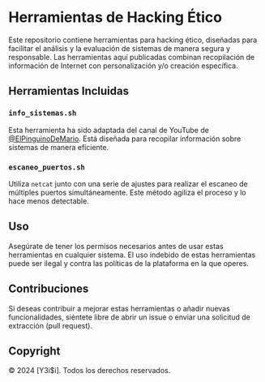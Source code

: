 # Herramientas de Hacking Ético

Este repositorio contiene herramientas para hacking ético, diseñadas para facilitar el análisis y la evaluación de sistemas de manera segura y responsable. Las herramientas aquí publicadas combinan recopilación de información de Internet con personalización y/o creación específica.

## Herramientas Incluidas

### `info_sistemas.sh`

Esta herramienta ha sido adaptada del canal de YouTube de [@ElPinguinoDeMario](https://www.youtube.com/@ElPinguinoDeMario). Está diseñada para recopilar información sobre sistemas de manera eficiente.

### `escaneo_puertos.sh`

Utiliza `netcat` junto con una serie de ajustes para realizar el escaneo de múltiples puertos simultáneamente. Este método agiliza el proceso y lo hace menos detectable.

## Uso

Asegúrate de tener los permisos necesarios antes de usar estas herramientas en cualquier sistema. El uso indebido de estas herramientas puede ser ilegal y contra las políticas de la plataforma en la que operes.

## Contribuciones

Si deseas contribuir a mejorar estas herramientas o añadir nuevas funcionalidades, siéntete libre de abrir un issue o enviar una solicitud de extracción (pull request).

## Copyright

© 2024 [Y3i$i]. Todos los derechos reservados.


